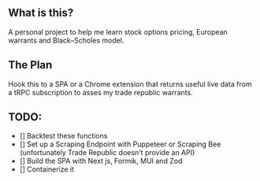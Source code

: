## What is this?

A personal project to help me learn stock options pricing, European warrants and Black–Scholes model.

## The Plan

Hook this to a SPA or a Chrome extension that returns useful live data from a tRPC subscription to asses my trade republic warrants.

## TODO:
- [] Backtest these functions
- [] Set up a Scraping Endpoint with Puppeteer or Scraping Bee (unfortunately Trade Republic doesn't provide an API) 
- [] Build the SPA with Next js, Formik, MUI and Zod
- [] Containerize it
